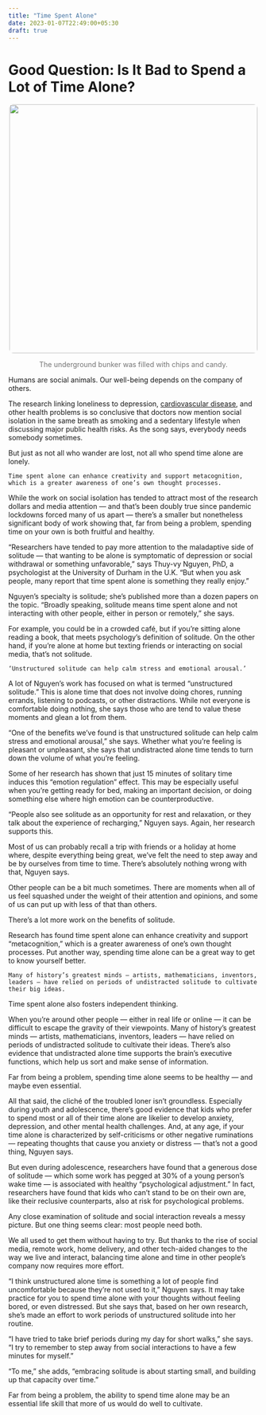 ```yaml
---
title: "Time Spent Alone"
date: 2023-01-07T22:49:00+05:30
draft: true
---
```

# Good Question: Is It Bad to Spend a Lot of Time Alone?

<center>
  <img src="https://images.unsplash.com/photo-1673035403263-2a3322a69185?ixlib=rb-4.0.3&ixid=MnwxMjA3fDB8MHxwaG90by1wYWdlfHx8fGVufDB8fHx8&auto=format&fit=crop&w=388&q=80" height="500" style="border-radius: 8px;">
  <p style="color: #757575; font-size: 14px;">
            The underground bunker was filled with chips and candy.
            </p>
  </center>



Humans are social animals. Our well-being depends on the company of others.

The research linking loneliness to depression, [cardiovascular disease](https://pubmed.ncbi.nlm.nih.gov/30068233/), and other health problems is so conclusive that doctors now mention social isolation in the same breath as smoking and a sedentary lifestyle when discussing major public health risks. As the song says, everybody needs somebody sometimes.

But just as not all who wander are lost, not all who spend time alone are lonely.

    Time spent alone can enhance creativity and support metacognition, which is a greater awareness of one’s own thought processes.

While the work on social isolation has tended to attract most of the research dollars and media attention — and that’s been doubly true since pandemic lockdowns forced many of us apart — there’s a smaller but nonetheless significant body of work showing that, far from being a problem, spending time on your own is both fruitful and healthy.

“Researchers have tended to pay more attention to the maladaptive side of solitude — that wanting to be alone is symptomatic of depression or social withdrawal or something unfavorable,” says Thuy-vy Nguyen, PhD, a psychologist at the University of Durham in the U.K. “But when you ask people, many report that time spent alone is something they really enjoy.”

Nguyen’s specialty is solitude; she’s published more than a dozen papers on the topic. “Broadly speaking, solitude means time spent alone and not interacting with other people, either in person or remotely,” she says.

For example, you could be in a crowded café, but if you’re sitting alone reading a book, that meets psychology’s definition of solitude. On the other hand, if you’re alone at home but texting friends or interacting on social media, that’s not solitude.

    ‘Unstructured solitude can help calm stress and emotional arousal.’

A lot of Nguyen’s work has focused on what is termed “unstructured solitude.” This is alone time that does not involve doing chores, running errands, listening to podcasts, or other distractions. While not everyone is comfortable doing nothing, she says those who are tend to value these moments and glean a lot from them.

“One of the benefits we’ve found is that unstructured solitude can help calm stress and emotional arousal,” she says. Whether what you’re feeling is pleasant or unpleasant, she says that undistracted alone time tends to turn down the volume of what you’re feeling.

Some of her research has shown that just 15 minutes of solitary time induces this “emotion regulation” effect. This may be especially useful when you’re getting ready for bed, making an important decision, or doing something else where high emotion can be counterproductive.

“People also see solitude as an opportunity for rest and relaxation, or they talk about the experience of recharging,” Nguyen says. Again, her research supports this.

Most of us can probably recall a trip with friends or a holiday at home where, despite everything being great, we’ve felt the need to step away and be by ourselves from time to time. There’s absolutely nothing wrong with that, Nguyen says.

Other people can be a bit much sometimes. There are moments when all of us feel squashed under the weight of their attention and opinions, and some of us can put up with less of that than others.

There’s a lot more work on the benefits of solitude.

Research has found time spent alone can enhance creativity and support “metacognition,” which is a greater awareness of one’s own thought processes. Put another way, spending time alone can be a great way to get to know yourself better.

    Many of history’s greatest minds — artists, mathematicians, inventors, leaders — have relied on periods of undistracted solitude to cultivate their big ideas.

Time spent alone also fosters independent thinking.

When you’re around other people — either in real life or online — it can be difficult to escape the gravity of their viewpoints. Many of history’s greatest minds — artists, mathematicians, inventors, leaders — have relied on periods of undistracted solitude to cultivate their ideas. There’s also evidence that undistracted alone time supports the brain’s executive functions, which help us sort and make sense of information.

Far from being a problem, spending time alone seems to be healthy — and maybe even essential.

All that said, the cliché of the troubled loner isn’t groundless. Especially during youth and adolescence, there’s good evidence that kids who prefer to spend most or all of their time alone are likelier to develop anxiety, depression, and other mental health challenges. And, at any age, if your time alone is characterized by self-criticisms or other negative ruminations — repeating thoughts that cause you anxiety or distress — that’s not a good thing, Nguyen says.

But even during adolescence, researchers have found that a generous dose of solitude — which some work has pegged at 30% of a young person’s wake time — is associated with healthy “psychological adjustment.” In fact, researchers have found that kids who can’t stand to be on their own are, like their reclusive counterparts, also at risk for psychological problems.

Any close examination of solitude and social interaction reveals a messy picture. But one thing seems clear: most people need both.

We all used to get them without having to try. But thanks to the rise of social media, remote work, home delivery, and other tech-aided changes to the way we live and interact, balancing time alone and time in other people’s company now requires more effort.

“I think unstructured alone time is something a lot of people find uncomfortable because they’re not used to it,” Nguyen says. It may take practice for you to spend time alone with your thoughts without feeling bored, or even distressed. But she says that, based on her own research, she’s made an effort to work periods of unstructured solitude into her routine.

“I have tried to take brief periods during my day for short walks,” she says. “I try to remember to step away from social interactions to have a few minutes for myself.”

“To me,” she adds, “embracing solitude is about starting small, and building up that capacity over time.”

Far from being a problem, the ability to spend time alone may be an essential life skill that more of us would do well to cultivate.

